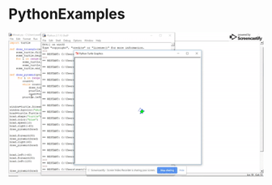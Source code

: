# PythonExamples

![Geometric Art](https://github.com/swatisingh0107/PythonExamples/blob/master/ezgif.com-video-to-gif.gif)
